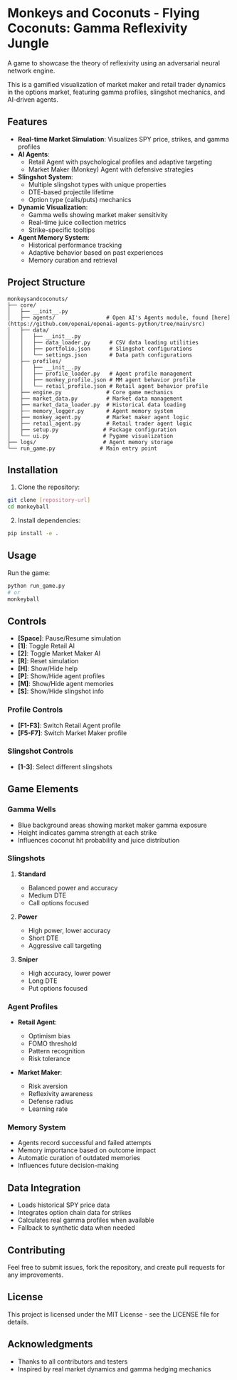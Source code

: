 # Monkeys and Coconuts - Flying Coconuts: Gamma Reflexivity Jungle

A game to showcase the theory of reflexivity using an adversarial neural network engine.

This is a gamified visualization of market maker and retail trader dynamics in the options market, featuring gamma profiles, slingshot mechanics, and AI-driven agents.

## Features

- **Real-time Market Simulation**: Visualizes SPY price, strikes, and gamma profiles
- **AI Agents**: 
  - Retail Agent with psychological profiles and adaptive targeting
  - Market Maker (Monkey) Agent with defensive strategies
- **Slingshot System**: 
  - Multiple slingshot types with unique properties
  - DTE-based projectile lifetime
  - Option type (calls/puts) mechanics
- **Dynamic Visualization**:
  - Gamma wells showing market maker sensitivity
  - Real-time juice collection metrics
  - Strike-specific tooltips
- **Agent Memory System**:
  - Historical performance tracking
  - Adaptive behavior based on past experiences
  - Memory curation and retrieval

## Project Structure

```
monkeysandcoconuts/
├── core/
│   ├── __init__.py
│   ├── agents/                # Open AI's Agents module, found [here](https://github.com/openai/openai-agents-python/tree/main/src)
│   ├── data/
│   │   ├── __init__.py
│   │   ├── data_loader.py      # CSV data loading utilities
│   │   ├── portfolio.json      # Slingshot configurations
│   │   └── settings.json       # Data path configurations
│   ├── profiles/
│   │   ├── __init__.py
│   │   ├── profile_loader.py   # Agent profile management
│   │   ├── monkey_profile.json # MM agent behavior profile
│   │   └── retail_profile.json # Retail agent behavior profile
│   ├── engine.py              # Core game mechanics
│   ├── market_data.py         # Market data management
│   ├── market_data_loader.py  # Historical data loading
│   ├── memory_logger.py       # Agent memory system
│   ├── monkey_agent.py        # Market maker agent logic
│   ├── retail_agent.py        # Retail trader agent logic
│   ├── setup.py              # Package configuration
│   └── ui.py                 # Pygame visualization
├── logs/                     # Agent memory storage
└── run_game.py              # Main entry point
```

## Installation

1. Clone the repository:
```bash
git clone [repository-url]
cd monkeyball
```

2. Install dependencies:
```bash
pip install -e .
```

## Usage

Run the game:
```bash
python run_game.py
# or
monkeyball
```

## Controls

- **[Space]**: Pause/Resume simulation
- **[1]**: Toggle Retail AI
- **[2]**: Toggle Market Maker AI
- **[R]**: Reset simulation
- **[H]**: Show/Hide help
- **[P]**: Show/Hide agent profiles
- **[M]**: Show/Hide agent memories
- **[S]**: Show/Hide slingshot info

### Profile Controls
- **[F1-F3]**: Switch Retail Agent profile
- **[F5-F7]**: Switch Market Maker profile

### Slingshot Controls
- **[1-3]**: Select different slingshots

## Game Elements

### Gamma Wells
- Blue background areas showing market maker gamma exposure
- Height indicates gamma strength at each strike
- Influences coconut hit probability and juice distribution

### Slingshots
1. **Standard**
   - Balanced power and accuracy
   - Medium DTE
   - Call options focused

2. **Power**
   - High power, lower accuracy
   - Short DTE
   - Aggressive call targeting

3. **Sniper**
   - High accuracy, lower power
   - Long DTE
   - Put options focused

### Agent Profiles
- **Retail Agent**:
  - Optimism bias
  - FOMO threshold
  - Pattern recognition
  - Risk tolerance

- **Market Maker**:
  - Risk aversion
  - Reflexivity awareness
  - Defense radius
  - Learning rate

### Memory System
- Agents record successful and failed attempts
- Memory importance based on outcome impact
- Automatic curation of outdated memories
- Influences future decision-making

## Data Integration
- Loads historical SPY price data
- Integrates option chain data for strikes
- Calculates real gamma profiles when available
- Fallback to synthetic data when needed

## Contributing
Feel free to submit issues, fork the repository, and create pull requests for any improvements.

## License
This project is licensed under the MIT License - see the LICENSE file for details.

## Acknowledgments
- Thanks to all contributors and testers
- Inspired by real market dynamics and gamma hedging mechanics 
